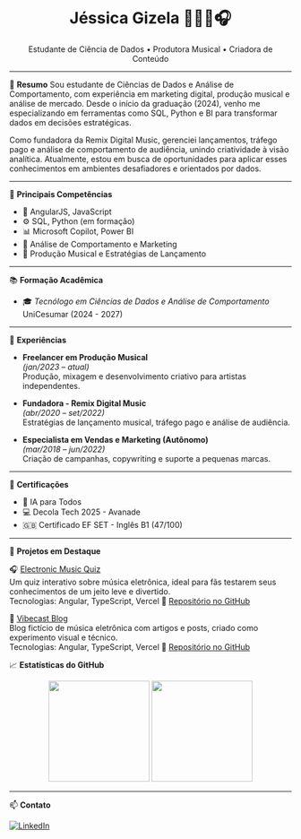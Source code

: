 <h1 align="center">Jéssica Gizela 👩🏽‍💻🎧</h1>
<p align="center">Estudante de Ciência de Dados • Produtora Musical • Criadora de Conteúdo</p>

---

🎯 **Resumo**
Sou estudante de Ciências de Dados e Análise de Comportamento, com experiência em marketing digital, produção musical e análise de mercado. Desde o início da graduação (2024), venho me especializando em ferramentas como SQL, Python e BI para transformar dados em decisões estratégicas.

Como fundadora da Remix Digital Music, gerenciei lançamentos, tráfego pago e análise de comportamento de audiência, unindo criatividade à visão analítica. Atualmente, estou em busca de oportunidades para aplicar esses conhecimentos em ambientes desafiadores e orientados por dados.

---

🧠 **Principais Competências**

- 🧩 AngularJS, JavaScript
- ⚙️ SQL, Python (em formação)
- 📊 Microsoft Copilot, Power BI
- 🧠 Análise de Comportamento e Marketing
- 🎵 Produção Musical e Estratégias de Lançamento

---

📚 **Formação Acadêmica**

- 🎓 *Tecnólogo em Ciências de Dados e Análise de Comportamento*  
  UniCesumar (2024 - 2027)

---

💼 **Experiências**

- **Freelancer em Produção Musical**  
  *(jan/2023 – atual)*  
  Produção, mixagem e desenvolvimento criativo para artistas independentes.

- **Fundadora - Remix Digital Music**  
  *(abr/2020 – set/2022)*  
  Estratégias de lançamento musical, tráfego pago e análise de audiência.

- **Especialista em Vendas e Marketing (Autônomo)**  
  *(mar/2018 – jun/2022)*  
  Criação de campanhas, copywriting e suporte a pequenas marcas.

---

📜 **Certificações**

- 🧠 IA para Todos
- 💻 Decola Tech 2025 - Avanade
- 🇬🇧 Certificado EF SET - Inglês B1 (47/100)

---
🚀 **Projetos em Destaque**

🎧 [Electronic Music Quiz](https://eletronic-music-quizz2.vercel.app/)  
Um quiz interativo sobre música eletrônica, ideal para fãs testarem seus conhecimentos de um jeito leve e divertido.  
Tecnologias: Angular, TypeScript, Vercel
📌 [Repositório no GitHub](https://github.com/Jessgi/eletronic-music-quizz2)

📝 [Vibecast Blog](https://vibecast-blog.vercel.app/)  
Blog fictício de música eletrônica com artigos e posts, criado como experimento visual e técnico.  
Tecnologias: Angular, TypeScript, Vercel 
📌 [Repositório no GitHub](https://github.com/Jessgi/vibecast-angular-blog)


📈 **Estatísticas do GitHub**

<div align="center">
  <img height="180em" src="https://github-readme-stats.vercel.app/api?username=Jessgi&show_icons=true&theme=radical&count_private=true"/>
  <img height="180em" src="https://github-readme-stats.vercel.app/api/top-langs/?username=Jessgi&layout=compact&langs_count=8&theme=radical"/>
</div>

---

📫 **Contato**

[![LinkedIn](https://img.shields.io/badge/-LinkedIn-blue?style=flat-square&logo=linkedin&logoColor=white)](https://www.linkedin.com/in/jéssica-gizela-137333349)  
